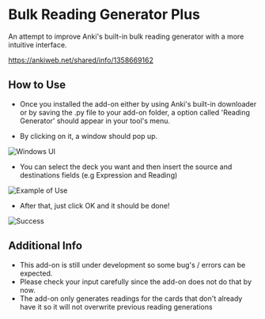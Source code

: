 # Bulk Reading Generator Plus
An attempt to improve Anki's built-in bulk reading generator with a more intuitive interface.

https://ankiweb.net/shared/info/1358669162

## How to Use

* Once you installed the add-on either by using Anki's built-in downloader or by saving the .py file to your add-on folder, a option called
'Reading Generator' should appear in your tool's menu.

* By clicking on it, a window should pop up.

![Windows UI](https://i.imgur.com/hNWKL5D.png)

* You can select the deck you want and then insert the source and destinations fields (e.g Expression and Reading)

![Example of Use](https://i.imgur.com/cuKni4m.png)

* After that, just click OK and it should be done!

![Success](https://i.imgur.com/ueVGB65.png)

## Additional Info

* This add-on is still under development so some bug's / errors can be expected.
* Please check your input carefully since the add-on does not do that by now.
* The add-on only generates readings for the cards that don't already have it so it will not overwrite previous reading generations

